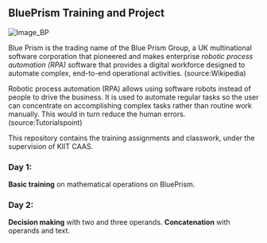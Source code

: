 ## BluePrism Training and Project 

![Image_BP](https://encrypted-tbn0.gstatic.com/images?q=tbn:ANd9GcSu0zpywNkWcqNmH7S3mfbgDfaPR1QQZONI2TdGpZVPCugVFPrICWH2DPA6yckr3SW5-A&usqp=CAU?style=centerme)

Blue Prism is the trading name of the Blue Prism Group, a UK multinational software corporation that pioneered and makes enterprise *robotic process automation (RPA)* software that provides a digital workforce designed to automate complex, end-to-end operational activities. (source:Wikipedia)

Robotic process automation (RPA) allows using software robots instead of people to drive the business. It is used to automate regular tasks so the user can concentrate on accomplishing complex tasks rather than routine work manually. This would in turn reduce the human errors. (source:Tutorialspoint)

This repository contains the training assignments and classwork, under the supervision of KIIT CAAS.

### Day 1:

**Basic training** on mathematical operations on BluePrism.

### Day 2:

**Decision making** with two and three operands.
**Concatenation** with operands and text.
